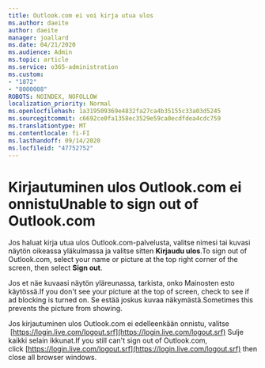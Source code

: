 ```yaml
---
title: Outlook.com ei voi kirja utua ulos
ms.author: daeite
author: daeite
manager: joallard
ms.date: 04/21/2020
ms.audience: Admin
ms.topic: article
ms.service: o365-administration
ms.custom:
- "1872"
- "8000008"
ROBOTS: NOINDEX, NOFOLLOW
localization_priority: Normal
ms.openlocfilehash: 1a319509369e4832fa27ca4b35155c33a03d5245
ms.sourcegitcommit: c6692ce0fa1358ec3529e59ca0ecdfdea4cdc759
ms.translationtype: MT
ms.contentlocale: fi-FI
ms.lasthandoff: 09/14/2020
ms.locfileid: "47752752"
---
```

# <a name="unable-to-sign-out-of-outlookcom"></a><span data-ttu-id="ae0ed-102">Kirjautuminen ulos Outlook.com ei onnistu</span><span class="sxs-lookup"><span data-stu-id="ae0ed-102">Unable to sign out of Outlook.com</span></span>

<span data-ttu-id="ae0ed-103">Jos haluat kirja utua ulos Outlook.com-palvelusta, valitse nimesi tai kuvasi näytön oikeassa yläkulmassa ja valitse sitten **Kirjaudu ulos**.</span><span class="sxs-lookup"><span data-stu-id="ae0ed-103">To sign out of Outlook.com, select your name or picture at the top right corner of the screen, then select **Sign out**.</span></span>

<span data-ttu-id="ae0ed-104">Jos et näe kuvaasi näytön yläreunassa, tarkista, onko Mainosten esto käytössä.</span><span class="sxs-lookup"><span data-stu-id="ae0ed-104">If you don't see your picture at the top of screen, check to see if ad blocking is turned on.</span></span> <span data-ttu-id="ae0ed-105">Se estää joskus kuvaa näkymästä.</span><span class="sxs-lookup"><span data-stu-id="ae0ed-105">Sometimes this prevents the picture from showing.</span></span>

<span data-ttu-id="ae0ed-106">Jos kirjautuminen ulos Outlook.com ei edelleenkään onnistu, valitse  [https://login.live.com/logout.srf](https://login.live.com/logout.srf) Sulje kaikki selain ikkunat.</span><span class="sxs-lookup"><span data-stu-id="ae0ed-106">If you still can't sign out of Outlook.com, click [https://login.live.com/logout.srf](https://login.live.com/logout.srf) then close all browser windows.</span></span>